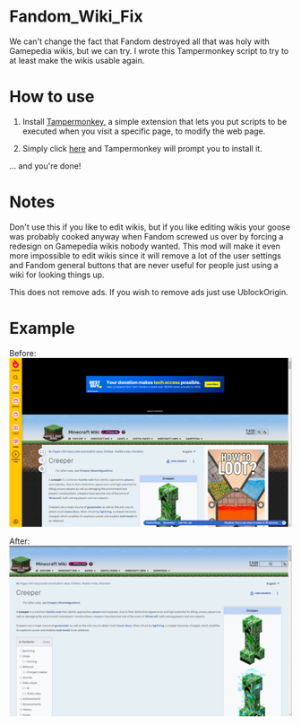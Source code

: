 # Fandom_Wiki_Fix
We can't change the fact that Fandom destroyed all that was holy with Gamepedia wikis, but we can try. I wrote this Tampermonkey script to try to at least make the wikis usable again.

# How to use

1. Install [Tampermonkey](https://www.tampermonkey.net/), a simple extension that lets you put scripts to be executed when you visit a specific page, to modify the web page.

2. Simply click [here](https://github.com/Gamepro5/Fandom_Wiki_Fix/raw/main/compressed.user.js) and Tampermonkey will prompt you to install it.

... and you're done!

# Notes

Don't use this if you like to edit wikis, but if you like editing wikis your goose was probably cooked anyway when Fandom screwed us over by forcing a redesign on Gamepedia wikis nobody wanted. This mod will make it even more impossible to edit wikis since it will remove a lot of the user settings and Fandom general buttons that are never useful for people just using a wiki for looking things up.

This does not remove ads. If you wish to remove ads just use UblockOrigin.

# Example

Before:
<img src="/example/before.png">

After:
<img src="/example/after.png">
